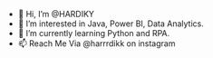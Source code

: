 - 👋 Hi, I’m @HARDIKY
- 👀 I’m interested in Java, Power BI, Data Analytics.
- 🌱 I’m currently learning Python and RPA.
- 📫 Reach Me Via @harrrdikk on instagram

<!---
HARDIKY/HARDIKY is a ✨ special ✨ repository because its `README.md` (this file) appears on your GitHub profile.
You can click the Preview link to take a look at your changes.
--->
